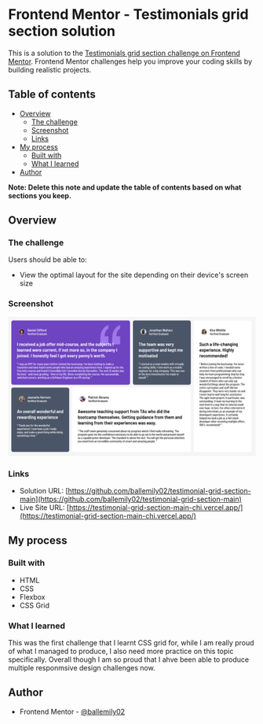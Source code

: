 # Frontend Mentor - Testimonials grid section solution

This is a solution to the [Testimonials grid section challenge on Frontend Mentor](https://www.frontendmentor.io/challenges/testimonials-grid-section-Nnw6J7Un7). Frontend Mentor challenges help you improve your coding skills by building realistic projects. 

## Table of contents

- [Overview](#overview)
  - [The challenge](#the-challenge)
  - [Screenshot](#screenshot)
  - [Links](#links)
- [My process](#my-process)
  - [Built with](#built-with)
  - [What I learned](#what-i-learned)
- [Author](#author)

**Note: Delete this note and update the table of contents based on what sections you keep.**

## Overview

### The challenge

Users should be able to:

- View the optimal layout for the site depending on their device's screen size

### Screenshot

![](./screenshot.png)

### Links

- Solution URL: [https://github.com/ballemily02/testimonial-grid-section-main](https://github.com/ballemily02/testimonial-grid-section-main)
- Live Site URL: [https://testimonial-grid-section-main-chi.vercel.app/](https://testimonial-grid-section-main-chi.vercel.app/)

## My process

### Built with

- HTML
- CSS 
- Flexbox
- CSS Grid

### What I learned

This was the first challenge that I learnt CSS grid for, while I am really proud of what I managed to produce, I also need more practice on this topic specifically. Overall though I am so proud that I ahve been able to produce multiple responmsive design challenges now.

## Author

- Frontend Mentor - [@ballemily02](https://www.frontendmentor.io/profile/ballemily02)
